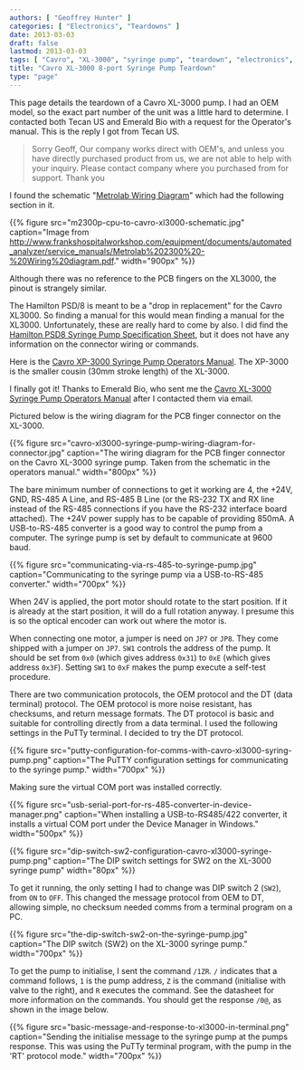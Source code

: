 ```yaml
---
authors: [ "Geoffrey Hunter" ]
categories: [ "Electronics", "Teardowns" ]
date: 2013-03-03
draft: false
lastmod: 2013-03-03
tags: [ "Cavro", "XL-3000", "syringe pump", "teardown", "electronics", "OEM", "Hamilton", "Tecan US", "Emerald Bio" ]
title: "Cavro XL-3000 8-port Syringe Pump Teardown"
type: "page"
---
```


This page details the teardown of a Cavro XL-3000 pump. I had an OEM model, so the exact part number of the unit was a little hard to determine. I contacted both Tecan US and Emerald Bio with a request for the Operator's manual. This is the reply I got from Tecan US.

<blockquote>Sorry Geoff, Our company works direct with OEM's, and unless you have directly purchased product from us, we are not able to help with your inquiry. Please contact company where you purchased from for support. Thank you</blockquote>

I found the schematic "[Metrolab Wiring Diagram](http://www.frankshospitalworkshop.com/equipment/documents/automated_analyzer/service_manuals/Metrolab%202300%20-%20Wiring%20diagram.pdf)" which had the following section in it.

{{% figure src="m2300p-cpu-to-cavro-xl3000-schematic.jpg" caption="Image from http://www.frankshospitalworkshop.com/equipment/documents/automated_analyzer/service_manuals/Metrolab%202300%20-%20Wiring%20diagram.pdf."  width="900px" %}}

Although there was no reference to the PCB fingers on the XL3000, the pinout is strangely similar.

The Hamilton PSD/8 is meant to be a "drop in replacement" for the Cavro XL3000. So finding a manual for this would mean finding a manual for the XL3000. Unfortunately, these are really hard to come by also. I did find the [Hamilton PSD8 Syringe Pump Specification Sheet](/images/2013/03/hamilton-psd8-syringe-pump-spec-sheet.pdf), but it does not have any information on the connector wiring or commands.

Here is the [Cavro XP-3000 Syringe Pump Operators Manual](/images/2013/03/cavro-xp-3000-syringe-pump-operators-manual.pdf). The XP-3000 is the smaller cousin (30mm stroke length) of the XL-3000.

I finally got it! Thanks to Emerald Bio, who sent me the [Cavro XL-3000 Syringe Pump Operators Manual](/images/2013/03/cavro-xl-3000-syringe-pump-operators-manual.pdf) after I contacted them via email.

Pictured below is the wiring diagram for the PCB finger connector on the XL-3000.

{{% figure src="cavro-xl3000-syringe-pump-wiring-diagram-for-connector.jpg" caption="The wiring diagram for the PCB finger connector on the Cavro XL-3000 syringe pump. Taken from the schematic in the operators manual."  width="800px" %}}

The bare minimum number of connections to get it working are 4, the +24V, GND, RS-485 A Line, and RS-485 B Line (or the RS-232 TX and RX line instead of the RS-485 connections if you have the RS-232 interface board attached). The +24V power supply has to be capable of providing 850mA. A USB-to-RS-485 converter is a good way to control the pump from a computer. The syringe pump is set by default to communicate at 9600 baud.

{{% figure src="communicating-via-rs-485-to-syringe-pump.jpg" caption="Communicating to the syringe pump via a USB-to-RS-485 converter."  width="700px" %}}

When 24V is applied, the port motor should rotate to the start position. If it is already at the start position, it will do a full rotation anyway. I presume this is so the optical encoder can work out where the motor is.

<p>When connecting one motor, a jumper is need on <code>JP7</code> or <code>JP8</code>. They come shipped with a jumper on <code>JP7</code>. <code>SW1</code> controls the address of the pump. It should be set from <code>0x0</code> (which gives address <code>0x31</code>) to <code>0xE</code> (which gives address <code>0x3F</code>). Setting <code>SW1</code> to <code>0xF</code> makes the pump execute a self-test procedure.</p>

There are two communication protocols, the OEM protocol and the DT (data terminal) protocol. The OEM protocol is more noise resistant, has checksums, and return message formats. The DT protocol is basic and suitable for controlling directly from a data terminal. I used the following settings in the PuTTy terminal. I decided to try the DT protocol.

{{% figure src="putty-configuration-for-comms-with-cavro-xl3000-syring-pump.png" caption="The PuTTY configuration settings for communicating to the syringe pump."  width="700px" %}}

Making sure the virtual COM port was installed correctly.

{{% figure src="usb-serial-port-for-rs-485-converter-in-device-manager.png" caption="When installing a USB-to-RS485/422 converter, it installs a virtual COM port under the Device Manager in Windows."  width="500px" %}}

{{% figure src="dip-switch-sw2-configuration-cavro-xl3000-syringe-pump.png" caption="The DIP switch settings for SW2 on the XL-3000 syringe pump"  width="80px" %}}

To get it running, the only setting I had to change was DIP switch 2 (`SW2`), from `ON` to `OFF`. This changed the message protocol from OEM to DT, allowing simple, no checksum needed comms from a terminal program on a PC.

{{% figure src="the-dip-switch-sw2-on-the-syringe-pump.jpg" caption="The DIP switch (SW2) on the XL-3000 syringe pump." width="700px" %}}

<p>To get the pump to initialise, I sent the command <code>/1ZR</code>. <code>/</code> indicates that a command follows, <code>1</code> is the pump address, <code>Z</code> is the command (initialise with valve to the right), and <code>R</code> executes the command. See the datasheet for more information on the commands. You should get the response <code>/0@</code>, as shown in the image below.</p>

{{% figure src="basic-message-and-response-to-xl3000-in-terminal.png" caption="Sending the initialise message to the syringe pump at the pumps response. This was using the PuTTy terminal program, with the pump in the 'RT' protocol mode."  width="700px" %}}

